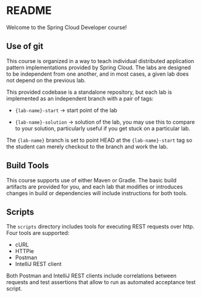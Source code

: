# README

Welcome to the Spring Cloud Developer course!

## Use of git

This course is organized in a way to teach individual distributed
application pattern implementations provided by Spring Cloud.
The labs are designed to be independent from one another,
and in most cases,
a given lab does not depend on the previous lab.

This provided codebase is a standalone repository,
but each lab is implemented as an independent branch with a pair
of tags:

-   `{lab-name}-start` -> start point of the lab

-   `{lab-name}-solution` -> solution of the lab,
    you may use this to compare to your solution,
    particularly useful if you get stuck on a particular lab.

The `{lab-name}` branch is set to point HEAD at the `{lab-name}-start`
tag so the student can merely checkout to the branch and work the lab.

## Build Tools

This course supports use of either Maven or Gradle.
The basic build artifacts are provided for you,
and each lab that modifies or introduces changes in build or 
dependencies will include instructions for both tools.

## Scripts

The `scripts` directory includes tools for executing REST requests
over http.
Four tools are supported:

- cURL
- HTTPie
- Postman
- IntelliJ REST client

Both Postman and IntelliJ REST clients include correlations between
requests and test assertions that allow to run as automated acceptance
test script.